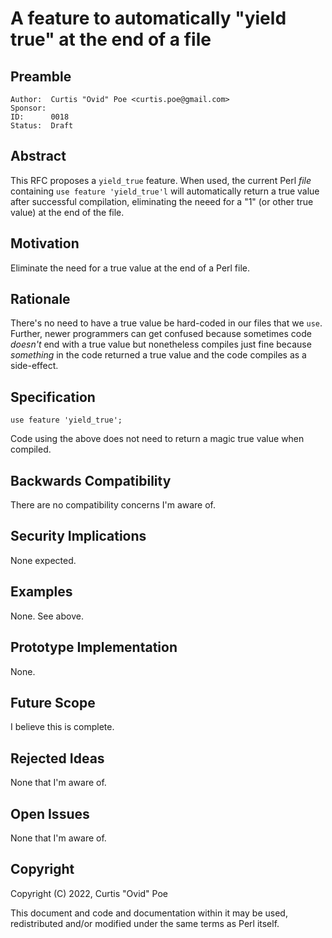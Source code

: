 # A feature to automatically "yield true" at the end of a file

## Preamble

    Author:  Curtis "Ovid" Poe <curtis.poe@gmail.com>
    Sponsor:
    ID:      0018
    Status:  Draft

## Abstract

This RFC proposes a `yield_true` feature. When used, the current Perl _file_
containing `use feature 'yield_true'l` will automatically return a true value
after successful compilation, eliminating the neeed for a "1" (or other true
value) at the end of the file.

## Motivation

Eliminate the need for a true value at the end of a Perl file.

## Rationale

There's no need to have a true value be hard-coded in our files that we
`use`. Further, newer programmers can get confused because sometimes code
_doesn't_ end with a true value but nonetheless compiles just fine because
_something_ in the code returned a true value and the code compiles as a
side-effect.


## Specification

    use feature 'yield_true';

Code using the above does not need to return a magic true value when compiled.

## Backwards Compatibility

There are no compatibility concerns I'm aware of.

## Security Implications

None expected.

## Examples

None. See above.

## Prototype Implementation

None.

## Future Scope

I believe this is complete.

## Rejected Ideas

None that I'm aware of.

## Open Issues

None that I'm aware of.

## Copyright

Copyright (C) 2022, Curtis "Ovid" Poe

This document and code and documentation within it may be used, redistributed
and/or modified under the same terms as Perl itself.
